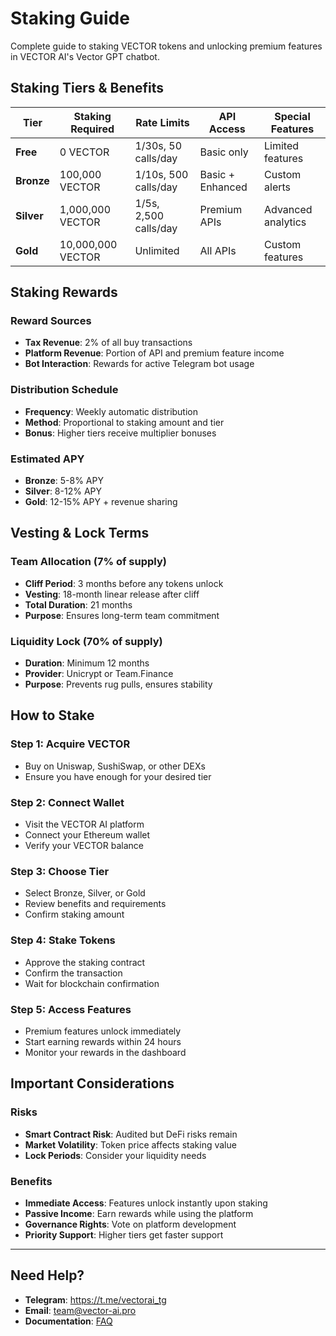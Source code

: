 # Staking Guide

Complete guide to staking VECTOR tokens and unlocking premium features in VECTOR AI's Vector GPT chatbot.

## **Staking Tiers & Benefits**

| Tier | Staking Required | Rate Limits | API Access | Special Features |
|------|------------------|-------------|-------------|------------------|
| **Free** | 0 VECTOR | 1/30s, 50 calls/day | Basic only | Limited features |
| **Bronze** | 100,000 VECTOR | 1/10s, 500 calls/day | Basic + Enhanced | Custom alerts |
| **Silver** | 1,000,000 VECTOR | 1/5s, 2,500 calls/day | Premium APIs | Advanced analytics |
| **Gold** | 10,000,000 VECTOR | Unlimited | All APIs | Custom features |

## **Staking Rewards**

### Reward Sources
- **Tax Revenue**: 2% of all buy transactions
- **Platform Revenue**: Portion of API and premium feature income
- **Bot Interaction**: Rewards for active Telegram bot usage

### Distribution Schedule
- **Frequency**: Weekly automatic distribution
- **Method**: Proportional to staking amount and tier
- **Bonus**: Higher tiers receive multiplier bonuses

### Estimated APY
- **Bronze**: 5-8% APY
- **Silver**: 8-12% APY  
- **Gold**: 12-15% APY + revenue sharing

## **Vesting & Lock Terms**

### Team Allocation (7% of supply)
- **Cliff Period**: 3 months before any tokens unlock
- **Vesting**: 18-month linear release after cliff
- **Total Duration**: 21 months
- **Purpose**: Ensures long-term team commitment

### Liquidity Lock (70% of supply)
- **Duration**: Minimum 12 months
- **Provider**: Unicrypt or Team.Finance
- **Purpose**: Prevents rug pulls, ensures stability

## **How to Stake**

### Step 1: Acquire VECTOR
- Buy on Uniswap, SushiSwap, or other DEXs
- Ensure you have enough for your desired tier

### Step 2: Connect Wallet
- Visit the VECTOR AI platform
- Connect your Ethereum wallet
- Verify your VECTOR balance

### Step 3: Choose Tier
- Select Bronze, Silver, or Gold
- Review benefits and requirements
- Confirm staking amount

### Step 4: Stake Tokens
- Approve the staking contract
- Confirm the transaction
- Wait for blockchain confirmation

### Step 5: Access Features
- Premium features unlock immediately
- Start earning rewards within 24 hours
- Monitor your rewards in the dashboard

## **Important Considerations**

### Risks
- **Smart Contract Risk**: Audited but DeFi risks remain
- **Market Volatility**: Token price affects staking value
- **Lock Periods**: Consider your liquidity needs

### Benefits
- **Immediate Access**: Features unlock instantly upon staking
- **Passive Income**: Earn rewards while using the platform
- **Governance Rights**: Vote on platform development
- **Priority Support**: Higher tiers get faster support

---

## **Need Help?**

- **Telegram**: https://t.me/vectorai_tg
- **Email**: team@vector-ai.pro
- **Documentation**: [FAQ](../faq.md)
